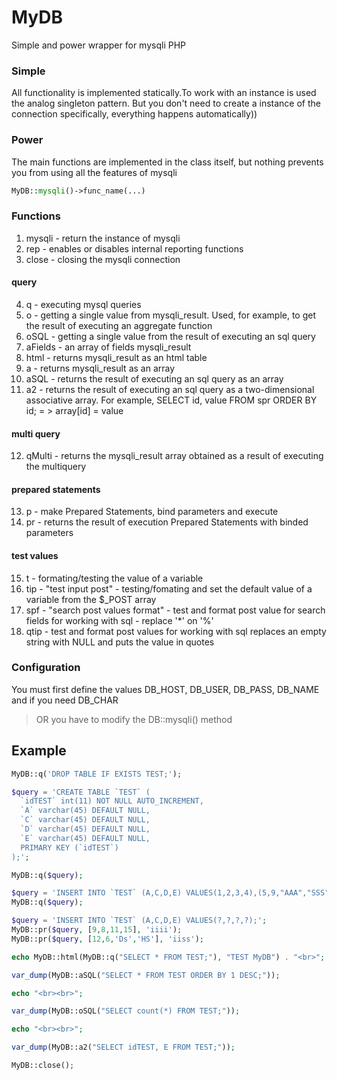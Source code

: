 # MyDB
Simple and power wrapper for mysqli PHP 

### Simple
All functionality is implemented statically.To work with an instance is used the analog singleton pattern. But you don't need to create a instance of the connection specifically, everything happens automatically))

### Power
The main functions are implemented in the class itself, but nothing prevents you from using all the features of mysqli
```php
MyDB::mysqli()->func_name(...)
```

### Functions
1. mysqli - return the instance of mysqli
2. rep - enables or disables internal reporting functions
3. close - closing the mysqli connection
#### query
4. q - executing mysql queries
5. o - getting a single value from mysqli_result. Used, for example, to get the result of executing an aggregate function
6. oSQL - getting a single value from the result of executing an sql query
7. aFields - an array of fields mysqli_result
8. html - returns mysqli_result as an html table
9. a - returns mysqli_result as an array
10. aSQL - returns the result of executing an sql query as an array
11. a2 - returns the result of executing an sql query as a two-dimensional associative array.
    For example, SELECT id, value FROM spr ORDER BY id; = > array[id] = value
#### multi query
12. qMulti - returns the mysqli_result array obtained as a result of executing the multiquery
#### prepared statements
13. p - make Prepared Statements, bind parameters and execute
14. pr - returns the result of execution Prepared Statements with binded parameters
#### test values
15. t - formating/testing the value of a variable
16. tip - "test input post" - testing/fomating and set the default value of a variable from the $_POST array
17. spf - "search post values format" - test and format post value for search fields for working with sql - replace '*' on '%'
18. qtip - test and format post values for working with sql replaces an empty string with NULL and puts the value in quotes

### Configuration
You must first define the values DB_HOST, DB_USER, DB_PASS, DB_NAME and if you need DB_CHAR
> OR you have to modify the DB::mysqli() method

## Example
```php
MyDB::q('DROP TABLE IF EXISTS TEST;');

$query = 'CREATE TABLE `TEST` (
  `idTEST` int(11) NOT NULL AUTO_INCREMENT,
  `A` varchar(45) DEFAULT NULL,
  `C` varchar(45) DEFAULT NULL,
  `D` varchar(45) DEFAULT NULL,
  `E` varchar(45) DEFAULT NULL,
  PRIMARY KEY (`idTEST`)
);';

MyDB::q($query);

$query = 'INSERT INTO `TEST` (A,C,D,E) VALUES(1,2,3,4),(5,9,"AAA","SSS"),("BBBB","290674", "JJJJJJJ","Asddddd");';
MyDB::q($query);

$query = 'INSERT INTO `TEST` (A,C,D,E) VALUES(?,?,?,?);';
MyDB::pr($query, [9,8,11,15], 'iiii');
MyDB::pr($query, [12,6,'Ds','HS'], 'iiss');

echo MyDB::html(MyDB::q("SELECT * FROM TEST;"), "TEST MyDB") . "<br>";

var_dump(MyDB::aSQL("SELECT * FROM TEST ORDER BY 1 DESC;"));

echo "<br><br>";

var_dump(MyDB::oSQL("SELECT count(*) FROM TEST;"));

echo "<br><br>";

var_dump(MyDB::a2("SELECT idTEST, E FROM TEST;"));

MyDB::close();
```
